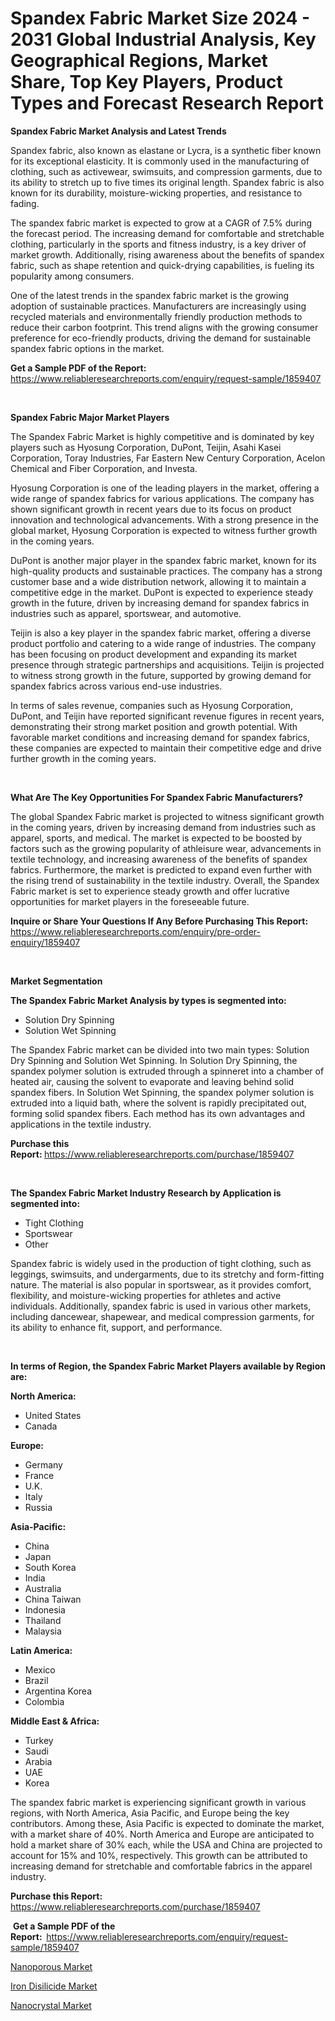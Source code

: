 <p><h1>Spandex Fabric Market Size 2024 - 2031 Global Industrial Analysis, Key Geographical Regions, Market Share, Top Key Players, Product Types and Forecast Research Report</h1></p><p><strong>Spandex Fabric Market Analysis and Latest Trends</strong></p>
<p><p>Spandex fabric, also known as elastane or Lycra, is a synthetic fiber known for its exceptional elasticity. It is commonly used in the manufacturing of clothing, such as activewear, swimsuits, and compression garments, due to its ability to stretch up to five times its original length. Spandex fabric is also known for its durability, moisture-wicking properties, and resistance to fading.</p><p>The spandex fabric market is expected to grow at a CAGR of 7.5% during the forecast period. The increasing demand for comfortable and stretchable clothing, particularly in the sports and fitness industry, is a key driver of market growth. Additionally, rising awareness about the benefits of spandex fabric, such as shape retention and quick-drying capabilities, is fueling its popularity among consumers.</p><p>One of the latest trends in the spandex fabric market is the growing adoption of sustainable practices. Manufacturers are increasingly using recycled materials and environmentally friendly production methods to reduce their carbon footprint. This trend aligns with the growing consumer preference for eco-friendly products, driving the demand for sustainable spandex fabric options in the market.</p></p>
<p><strong>Get a Sample PDF of the Report:&nbsp;</strong> <a href="https://www.reliableresearchreports.com/enquiry/request-sample/1859407">https://www.reliableresearchreports.com/enquiry/request-sample/1859407</a></p>
<p>&nbsp;</p>
<p><strong>Spandex Fabric Major Market Players</strong></p>
<p><p>The Spandex Fabric Market is highly competitive and is dominated by key players such as Hyosung Corporation, DuPont, Teijin, Asahi Kasei Corporation, Toray Industries, Far Eastern New Century Corporation, Acelon Chemical and Fiber Corporation, and Investa. </p><p>Hyosung Corporation is one of the leading players in the market, offering a wide range of spandex fabrics for various applications. The company has shown significant growth in recent years due to its focus on product innovation and technological advancements. With a strong presence in the global market, Hyosung Corporation is expected to witness further growth in the coming years.</p><p>DuPont is another major player in the spandex fabric market, known for its high-quality products and sustainable practices. The company has a strong customer base and a wide distribution network, allowing it to maintain a competitive edge in the market. DuPont is expected to experience steady growth in the future, driven by increasing demand for spandex fabrics in industries such as apparel, sportswear, and automotive.</p><p>Teijin is also a key player in the spandex fabric market, offering a diverse product portfolio and catering to a wide range of industries. The company has been focusing on product development and expanding its market presence through strategic partnerships and acquisitions. Teijin is projected to witness strong growth in the future, supported by growing demand for spandex fabrics across various end-use industries.</p><p>In terms of sales revenue, companies such as Hyosung Corporation, DuPont, and Teijin have reported significant revenue figures in recent years, demonstrating their strong market position and growth potential. With favorable market conditions and increasing demand for spandex fabrics, these companies are expected to maintain their competitive edge and drive further growth in the coming years.</p></p>
<p>&nbsp;</p>
<p><strong>What Are The Key Opportunities For Spandex Fabric Manufacturers?</strong></p>
<p><p>The global Spandex Fabric market is projected to witness significant growth in the coming years, driven by increasing demand from industries such as apparel, sports, and medical. The market is expected to be boosted by factors such as the growing popularity of athleisure wear, advancements in textile technology, and increasing awareness of the benefits of spandex fabrics. Furthermore, the market is predicted to expand even further with the rising trend of sustainability in the textile industry. Overall, the Spandex Fabric market is set to experience steady growth and offer lucrative opportunities for market players in the foreseeable future.</p></p>
<p><strong>Inquire or Share Your Questions If Any Before Purchasing This Report:</strong> <a href="https://www.reliableresearchreports.com/enquiry/pre-order-enquiry/1859407">https://www.reliableresearchreports.com/enquiry/pre-order-enquiry/1859407</a></p>
<p>&nbsp;</p>
<p><strong>Market Segmentation</strong></p>
<p><strong>The Spandex Fabric Market Analysis by types is segmented into:</strong></p>
<p><ul><li>Solution Dry Spinning</li><li>Solution Wet Spinning</li></ul></p>
<p><p>The Spandex Fabric market can be divided into two main types: Solution Dry Spinning and Solution Wet Spinning. In Solution Dry Spinning, the spandex polymer solution is extruded through a spinneret into a chamber of heated air, causing the solvent to evaporate and leaving behind solid spandex fibers. In Solution Wet Spinning, the spandex polymer solution is extruded into a liquid bath, where the solvent is rapidly precipitated out, forming solid spandex fibers. Each method has its own advantages and applications in the textile industry.</p></p>
<p><strong>Purchase this Report:&nbsp;</strong><a href="https://www.reliableresearchreports.com/purchase/1859407">https://www.reliableresearchreports.com/purchase/1859407</a></p>
<p>&nbsp;</p>
<p><strong>The Spandex Fabric Market Industry Research by Application is segmented into:</strong></p>
<p><ul><li>Tight Clothing</li><li>Sportswear</li><li>Other</li></ul></p>
<p><p>Spandex fabric is widely used in the production of tight clothing, such as leggings, swimsuits, and undergarments, due to its stretchy and form-fitting nature. The material is also popular in sportswear, as it provides comfort, flexibility, and moisture-wicking properties for athletes and active individuals. Additionally, spandex fabric is used in various other markets, including dancewear, shapewear, and medical compression garments, for its ability to enhance fit, support, and performance.</p></p>
<p>&nbsp;</p>
<p><strong>In terms of Region, the Spandex Fabric Market Players available by Region are:</strong></p>
<p>
    <p> <strong> North America: </strong>
        <ul>
            <li>United States</li>
            <li>Canada</li>
        </ul>
        </p> 
    <p> <strong> Europe: </strong>
        <ul>
            <li>Germany</li>
            <li>France</li>
            <li>U.K.</li>
            <li>Italy</li>
            <li>Russia</li>
        </ul>
        </p> 
    <p> <strong> Asia-Pacific: </strong>
        <ul>
            <li>China</li>
            <li>Japan</li>
            <li>South Korea</li>
            <li>India</li>
            <li>Australia</li>
            <li>China Taiwan</li>
            <li>Indonesia</li>
            <li>Thailand</li>
            <li>Malaysia</li>
        </ul>
        </p> 
    <p> <strong> Latin America: </strong>
        <ul>
            <li>Mexico</li>
            <li>Brazil</li>
            <li>Argentina Korea</li>
            <li>Colombia</li>
        </ul>
        </p> 
    <p> <strong> Middle East & Africa: </strong>
        <ul>
            <li>Turkey</li>
            <li>Saudi</li>
            <li>Arabia</li>
            <li>UAE</li>
            <li>Korea</li>
        </ul>
    </p>
    </p>
<p><p>The spandex fabric market is experiencing significant growth in various regions, with North America, Asia Pacific, and Europe being the key contributors. Among these, Asia Pacific is expected to dominate the market, with a market share of 40%. North America and Europe are anticipated to hold a market share of 30% each, while the USA and China are projected to account for 15% and 10%, respectively. This growth can be attributed to increasing demand for stretchable and comfortable fabrics in the apparel industry.</p></p>
<p><strong>Purchase this Report: </strong><a href="https://www.reliableresearchreports.com/purchase/1859407">https://www.reliableresearchreports.com/purchase/1859407</a></p>
<p>&nbsp;<strong>Get a Sample PDF of the Report:&nbsp;&nbsp;</strong><a href="https://www.reliableresearchreports.com/enquiry/request-sample/1859407">https://www.reliableresearchreports.com/enquiry/request-sample/1859407</a></p>
<p><strong></strong></p>
<p><p><a href="https://github.com/kufem1/Market-Research-Report-List-1/blob/main/nanoporous-market.md">Nanoporous Market</a></p><p><a href="https://github.com/singletonthaxterkelliehr2df/Market-Research-Report-List-1/blob/main/iron-disilicide-market.md">Iron Disilicide Market</a></p><p><a href="https://github.com/kosella/Market-Research-Report-List-2/blob/main/nanocrystal-market.md">Nanocrystal Market</a></p></p>